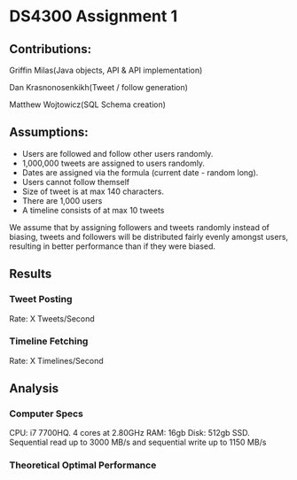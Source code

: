 # DS4300 Assignment 1
## Contributions: 
Griffin Milas(Java objects, API & API implementation)

Dan Krasnonosenkikh(Tweet / follow generation)

Matthew Wojtowicz(SQL Schema creation)

## Assumptions: 
* Users are followed and follow other users randomly. 
* 1,000,000 tweets are assigned to users randomly. 
* Dates are assigned via the formula (current date - random long).  
* Users cannot follow themself
* Size of tweet is at max 140 characters.
* There are 1,000 users
* A timeline consists of at max 10 tweets

We assume that by assigning followers and tweets randomly instead of biasing, tweets and followers will be distributed fairly evenly amongst users, resulting in better performance than if they were biased.


## Results
### Tweet Posting
Rate: X Tweets/Second

### Timeline Fetching
Rate: X Timelines/Second


## Analysis
### Computer Specs
CPU: i7 7700HQ. 4 cores at 2.80GHz
RAM: 16gb 
Disk: 512gb SSD. Sequential read up to 3000 MB/s and sequential write up to 1150 MB/s

### Theoretical Optimal Performance
